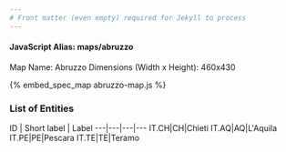 ```yaml
---
# Front matter (even empty) required for Jekyll to process
---
```


#### JavaScript Alias: maps/abruzzo

Map Name: Abruzzo
Dimensions (Width x Height): 460x430



{% embed_spec_map abruzzo-map.js %}

### List of Entities

ID | Short label | Label
---|---|---|---
IT.CH|CH|Chieti
IT.AQ|AQ|L'Aquila
IT.PE|PE|Pescara
IT.TE|TE|Teramo

